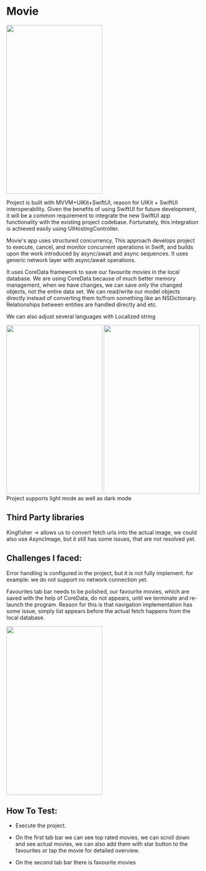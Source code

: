 # Movie

<img src="https://user-images.githubusercontent.com/84790229/182310472-9e15b9e8-196d-4867-a59c-90a1edbf0469.png" width="250" height="440">

Project is built with MVVM+UIKit+SwiftUI, reason for UIKit + SwiftUI interoperability. Given the benefits of using SwiftUI for future development, it will be a common requirement to integrate the new SwiftUI app functionality with the existing project codebase. Fortunately, this integration is achieved easily using UIHostingController.

Movie's app uses structured concurrency, This approach develops project to execute, cancel, and monitor concurrent operations in Swift, and builds upon the work introduced by async/await and async sequences. It uses generic network layer with async/await operations.

It uses CoreData framework to save our favourite movies in the local database. We are using CoreData because of much better memory management, when we have changes, we can save only the changed objects, not the entire data set. We can read/write our model objects directly instead of converting them to/from something like an NSDictionary. Relationships between entities are handled directly and etc. 

We can also adjust several languages with Localized string

<img src="https://user-images.githubusercontent.com/84790229/182314036-36dc0528-726e-4b95-a3cb-9212d2cd2d52.png" width="250" height="440">
<img src="https://user-images.githubusercontent.com/84790229/182314030-d93bfd58-2253-4e88-b94d-bcb061f24ea3.png" width="250" height="440">
Project supports light mode as well as dark mode



## Third Party libraries

Kingfisher -> allows us to convert fetch urls into the actual image, we could also use AsyncImage, but it still has some issues, that are not resolved yet. 


## Challenges I faced: 
Error handling is configured in the project, but it is not fully implement. for example: we do not support no network connection yet. 

Favourites tab bar needs to be polished, our favourite movies, which are saved with the help of CoreData, do not appears, until we terminate and re-launch the program. Reason for this is that navigation implementation has some issue, simply list appears before the actual fetch happens from the local database. 

<img src="https://user-images.githubusercontent.com/84790229/182314373-208891f0-b7bf-43c9-adaa-89a83112bd46.png" width="250" height="440">


## How To Test: 

- Execute the project. 

- On the first tab bar we can see top rated movies, we can scroll down and see actual movies, we can also add them with star button to the favourites or tap the movie for detailed overview. 

- On the second tab bar there is favourite movies
